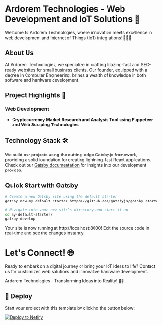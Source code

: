 # Ardorem Technologies - Web Development and IoT Solutions 🚀

Welcome to Ardorem Technologies, where innovation meets excellence in web development and Internet of Things (IoT) integrations! 👨‍💻🌐

## About Us

At Ardorem Technologies, we specialize in crafting blazing-fast and SEO-ready websites for small business clients. Our founder, equipped with a degree in Computer Engineering, brings a wealth of knowledge in both software and hardware development.

## Project Highlights 🌟

### Web Development
- **Cryptocurrency Market Research and Analysis Tool using Puppeteer and Web Scraping Technologies**

## Technology Stack 🛠️

We build our projects using the cutting-edge Gatsby.js framework, providing a solid foundation for creating lightning-fast React applications. Check out our [Gatsby documentation](https://www.gatsbyjs.com/docs/) for insights into our development process.

## Quick Start with Gatsby

```bash
# Create a new Gatsby site using the default starter
gatsby new my-default-starter https://github.com/gatsbyjs/gatsby-starter-default

# Navigate into your new site’s directory and start it up
cd my-default-starter/
gatsby develop
```
Your site is now running at http://localhost:8000! Edit the source code in real-time and see the changes instantly.

# Let's Connect! 🌐
Ready to embark on a digital journey or bring your IoT ideas to life? Contact us for customized web solutions and innovative hardware development.

Ardorem Technologies - Transforming Ideas into Reality! 🚀✨

## 💫 Deploy

Start your project with this template by clicking the button below:

[![Deploy to Netlify](https://www.netlify.com/img/deploy/button.svg)](https://app.netlify.com/start/deploy?repository=https://github.com/gatsbyjs/gatsby-starter-default)
